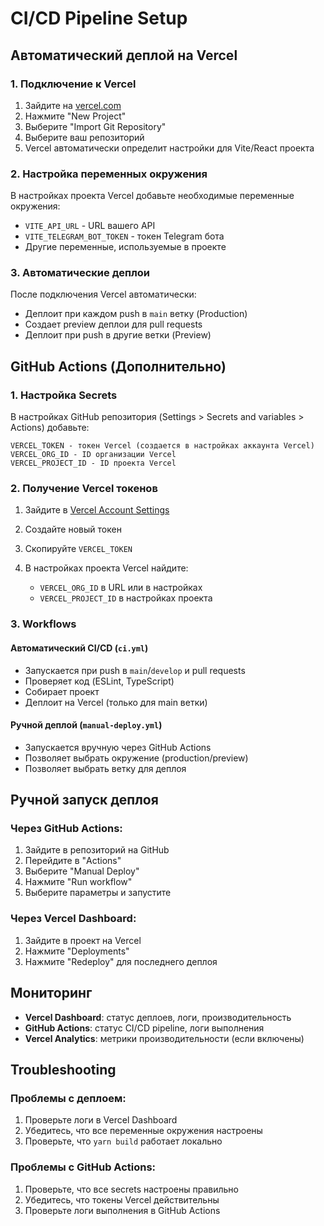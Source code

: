 # CI/CD Pipeline Setup

## Автоматический деплой на Vercel

### 1. Подключение к Vercel

1. Зайдите на [vercel.com](https://vercel.com)
2. Нажмите "New Project"
3. Выберите "Import Git Repository"
4. Выберите ваш репозиторий
5. Vercel автоматически определит настройки для Vite/React проекта

### 2. Настройка переменных окружения

В настройках проекта Vercel добавьте необходимые переменные окружения:
- `VITE_API_URL` - URL вашего API
- `VITE_TELEGRAM_BOT_TOKEN` - токен Telegram бота
- Другие переменные, используемые в проекте

### 3. Автоматические деплои

После подключения Vercel автоматически:
- Деплоит при каждом push в `main` ветку (Production)
- Создает preview деплои для pull requests
- Деплоит при push в другие ветки (Preview)

## GitHub Actions (Дополнительно)

### 1. Настройка Secrets

В настройках GitHub репозитория (Settings > Secrets and variables > Actions) добавьте:

```
VERCEL_TOKEN - токен Vercel (создается в настройках аккаунта Vercel)
VERCEL_ORG_ID - ID организации Vercel
VERCEL_PROJECT_ID - ID проекта Vercel
```

### 2. Получение Vercel токенов

1. Зайдите в [Vercel Account Settings](https://vercel.com/account/tokens)
2. Создайте новый токен
3. Скопируйте `VERCEL_TOKEN`

4. В настройках проекта Vercel найдите:
   - `VERCEL_ORG_ID` в URL или в настройках
   - `VERCEL_PROJECT_ID` в настройках проекта

### 3. Workflows

#### Автоматический CI/CD (`ci.yml`)
- Запускается при push в `main`/`develop` и pull requests
- Проверяет код (ESLint, TypeScript)
- Собирает проект
- Деплоит на Vercel (только для main ветки)

#### Ручной деплой (`manual-deploy.yml`)
- Запускается вручную через GitHub Actions
- Позволяет выбрать окружение (production/preview)
- Позволяет выбрать ветку для деплоя

## Ручной запуск деплоя

### Через GitHub Actions:
1. Зайдите в репозиторий на GitHub
2. Перейдите в "Actions"
3. Выберите "Manual Deploy"
4. Нажмите "Run workflow"
5. Выберите параметры и запустите

### Через Vercel Dashboard:
1. Зайдите в проект на Vercel
2. Нажмите "Deployments"
3. Нажмите "Redeploy" для последнего деплоя

## Мониторинг

- **Vercel Dashboard**: статус деплоев, логи, производительность
- **GitHub Actions**: статус CI/CD pipeline, логи выполнения
- **Vercel Analytics**: метрики производительности (если включены)

## Troubleshooting

### Проблемы с деплоем:
1. Проверьте логи в Vercel Dashboard
2. Убедитесь, что все переменные окружения настроены
3. Проверьте, что `yarn build` работает локально

### Проблемы с GitHub Actions:
1. Проверьте, что все secrets настроены правильно
2. Убедитесь, что токены Vercel действительны
3. Проверьте логи выполнения в GitHub Actions
